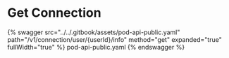 # Get Connection

{% swagger src="../../.gitbook/assets/pod-api-public.yaml" path="/v1/connection/user/{userId}/info" method="get" expanded="true" fullWidth="true" %} pod-api-public.yaml {% endswagger %}
